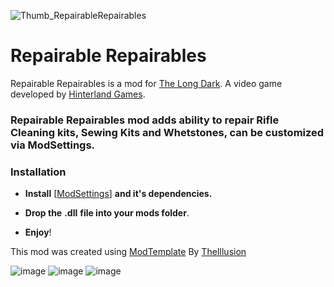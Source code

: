 ![Thumb_RepairableRepairables](https://github.com/user-attachments/assets/81e6099e-f247-4dd5-91a8-3d97d758a039)
# Repairable Repairables

Repairable Repairables is a mod for [The Long Dark](https://www.thelongdark.com). 
A video game developed by [Hinterland Games](https://hinterlandgames.com/).

### Repairable Repairables mod adds ability to repair Rifle Cleaning kits, Sewing Kits and Whetstones, can be customized via ModSettings.

### Installation

- **Install** [[ModSettings](https://github.com/DigitalzombieTLD/ModSettings/releases/tag/v2.0)] **and it's dependencies.**

- **Drop the** **.dll** **file into your mods folder**.
- **Enjoy**!

This mod was created using [ModTemplate](https://github.com/Arkhorse/TLD-Mod-Template) By [TheIllusion](https://github.com/Arkhorse)

![image](https://github.com/user-attachments/assets/264b15eb-15ec-40d6-9f2e-6ee170bac0d4)
![image](https://github.com/user-attachments/assets/d7cfd8bc-9158-4d10-846f-ff180fcdf625)
![image](https://github.com/user-attachments/assets/3f4077ff-cfe4-4ca5-8b83-dae6bc09ba6a)







